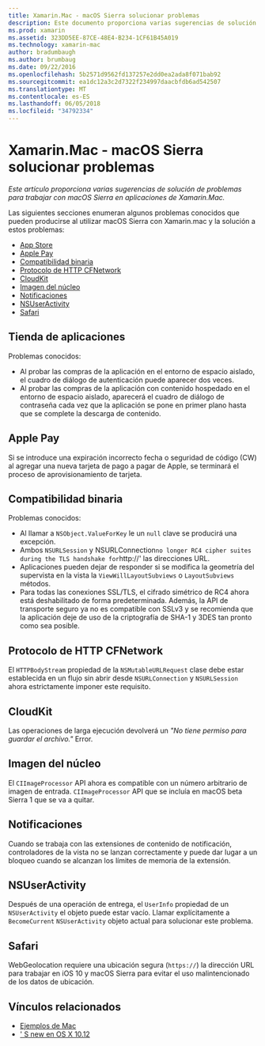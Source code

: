 ```yaml
---
title: Xamarin.Mac - macOS Sierra solucionar problemas
description: Este documento proporciona varias sugerencias de solución de problemas para trabajar con macOS Sierra en aplicaciones de Xamarin.Mac. Sugerencias se refieren a la tienda de aplicaciones Mac, Apple Pay, compatibilidad binaria, CFNetwork, CloudKit y mucho más.
ms.prod: xamarin
ms.assetid: 323DD5EE-87CE-48E4-B234-1CF61B45A019
ms.technology: xamarin-mac
author: bradumbaugh
ms.author: brumbaug
ms.date: 09/22/2016
ms.openlocfilehash: 5b2571d9562fd137257e2dd0ea2ada8f071bab92
ms.sourcegitcommit: ea1dc12a3c2d7322f234997daacbfdb6ad542507
ms.translationtype: MT
ms.contentlocale: es-ES
ms.lasthandoff: 06/05/2018
ms.locfileid: "34792334"
---
```

# <a name="xamarinmac---macos-sierra-troubleshooting"></a>Xamarin.Mac - macOS Sierra solucionar problemas

_Este artículo proporciona varias sugerencias de solución de problemas para trabajar con macOS Sierra en aplicaciones de Xamarin.Mac._

Las siguientes secciones enumeran algunos problemas conocidos que pueden producirse al utilizar macOS Sierra con Xamarin.mac y la solución a estos problemas:

- [App Store](#App-Store)
- [Apple Pay](#Apple-Pay)
- [Compatibilidad binaria](#Binary-Compatibility)
- [Protocolo de HTTP CFNetwork](#CFNetwork-HTTP-Protocol)
- [CloudKit](#CloudKit)
- [Imagen del núcleo](#CoreImage)
- [Notificaciones](#Notifications)
- [NSUserActivity](#NSUserActivity)
- [Safari](#Safari)

<a name="App-Store" />

## <a name="app-store"></a>Tienda de aplicaciones

Problemas conocidos:

- Al probar las compras de la aplicación en el entorno de espacio aislado, el cuadro de diálogo de autenticación puede aparecer dos veces.
- Al probar las compras de la aplicación con contenido hospedado en el entorno de espacio aislado, aparecerá el cuadro de diálogo de contraseña cada vez que la aplicación se pone en primer plano hasta que se complete la descarga de contenido.

<a name="Apple-Pay" />

## <a name="apple-pay"></a>Apple Pay

Si se introduce una expiración incorrecto fecha o seguridad de código (CW) al agregar una nueva tarjeta de pago a pagar de Apple, se terminará el proceso de aprovisionamiento de tarjeta.

<a name="Binary-Compatibility" />

## <a name="binary-compatibility"></a>Compatibilidad binaria

Problemas conocidos:

- Al llamar a `NSObject.ValueForKey` le un `null` clave se producirá una excepción.
- Ambos `NSURLSession` y NSURLConnection` no longer RC4 cipher suites during the TLS handshake for `http://' las direcciones URL.
- Aplicaciones pueden dejar de responder si se modifica la geometría del supervista en la vista la `ViewWillLayoutSubviews` o `LayoutSubviews` métodos.
- Para todas las conexiones SSL/TLS, el cifrado simétrico de RC4 ahora está deshabilitado de forma predeterminada. Además, la API de transporte seguro ya no es compatible con SSLv3 y se recomienda que la aplicación deje de uso de la criptografía de SHA-1 y 3DES tan pronto como sea posible.

<a name="CFNetwork-HTTP-Protocol" />

## <a name="cfnetwork-http-protocol"></a>Protocolo de HTTP CFNetwork

El `HTTPBodyStream` propiedad de la `NSMutableURLRequest` clase debe estar establecida en un flujo sin abrir desde `NSURLConnection` y `NSURLSession` ahora estrictamente imponer este requisito.

<a name="CloudKit" />

## <a name="cloudkit"></a>CloudKit

Las operaciones de larga ejecución devolverá un _"No tiene permiso para guardar el archivo."_ Error.

<a name="CoreImage" />

## <a name="core-image"></a>Imagen del núcleo

El `CIImageProcessor` API ahora es compatible con un número arbitrario de imagen de entrada. `CIImageProcessor` API que se incluía en macOS beta Sierra 1 que se va a quitar.

<a name="Notifications" />

## <a name="notifications"></a>Notificaciones

Cuando se trabaja con las extensiones de contenido de notificación, controladores de la vista no se lanzan correctamente y puede dar lugar a un bloqueo cuando se alcanzan los límites de memoria de la extensión.

<a name="NSUserActivity" />

## <a name="nsuseractivity"></a>NSUserActivity

Después de una operación de entrega, el `UserInfo` propiedad de un `NSUserActivity` el objeto puede estar vacío. Llamar explícitamente a `BecomeCurrent` `NSUserActivity` objeto actual para solucionar este problema.

<a name="Safari" />

## <a name="safari"></a>Safari

WebGeolocation requiere una ubicación segura (`https://`) la dirección URL para trabajar en iOS 10 y macOS Sierra para evitar el uso malintencionado de los datos de ubicación.







## <a name="related-links"></a>Vínculos relacionados

- [Ejemplos de Mac](https://developer.xamarin.com/samples/mac/)
- [' S new en OS X 10.12](https://developer.apple.com/library/prerelease/content/releasenotes/MacOSX/WhatsNewInOSX/Articles/OSXv10.html#//apple_ref/doc/uid/TP40017145-SW1)
